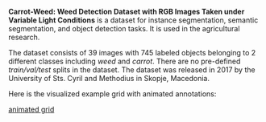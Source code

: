 **Carrot-Weed: Weed Detection Dataset with RGB Images Taken under Variable Light Conditions** is a dataset for instance segmentation, semantic segmentation, and object detection tasks. It is used in the agricultural research. 

The dataset consists of 39 images with 745 labeled objects belonging to 2 different classes including *weed* and *carrot*. There are no pre-defined <i>train/val/test</i> splits in the dataset. The dataset was released in 2017 by the University of Sts. Cyril and Methodius in Skopje, Macedonia.

Here is the visualized example grid with animated annotations:

[animated grid](https://github.com/dataset-ninja/weed/raw/main/visualizations/horizontal_grid.webm)
